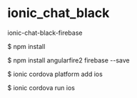 # ionic_chat_black
ionic-chat-black-firebase

$ npm install

$ npm install angularfire2 firebase --save

$ ionic cordova platform add ios

$ ionic cordova run ios

